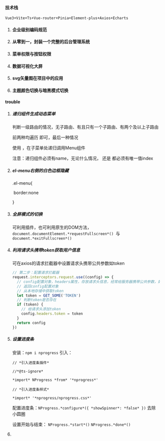 #### 技术栈

`Vue3+Vite+Ts+Vue-router+Pinia+Element-plus+Axios+Echarts`

1. #### 企业级别编码规范

2. #### 从零到一，封装一个完整的后台管理系统

3. #### 菜单权限与按钮权限

4. #### 数据可视化大屏

5. #### svg矢量图在项目中的应用

6. #### 主题颜色切换与暗黑模式切换

#### trouble

1. ##### 递归组件生成动态菜单

    判断一级路由的情况，无子路由、有且只有一个子路由、有两个及以上子路由

    前两种均遍历 <el-menu-item> 即可，最后一种情况

    使用 <el-sub-menu> ，在子菜单处递归调用Menu组件

    注意：递归组件必须有name，无论什么情况，<el-menu-item> 还是 <el-sub-menu> 都必须有唯一值index

2. ##### el-menu右侧的白色边框隐藏

    .el-menu{

    ​		border:none

    }

3. ##### 全屏模式的切换

    可利用插件，也可利用原生的DOM方法，`document.documentElement.*requestFullscreen*() `与 `document.*exitFullscreen*()`

4. ##### 利用请求头携带token获取用户信息

    可在axios的请求拦截器中设置请求头携带公共参数如token

    ```js
    // 第二步：配置请求拦截器
    request.interceptors.request.use((config) => {
      // config配置对象，headers属性，存放请求头信息，经常给服务器携带公共参数，如token
      // 返回config配置对象
      // 从本地存储中获取token
      let token = GET_SOME('TOKEN')
      // 判断token是否存在
      if (token) {
        // 给请求头添加token
        config.headers.token = token
      }
      return config
    })
    ```

5. ##### 设置进度条

    安装：`npm i nprogress`	引入：

    ```
    // *引入进度条插件*
    
    //*@ts-ignore*
    
    *import* NProgress *from* '*nprogress*'
    
    // *引入进度条样式*
    
    *import* '*nprogress/nprogress.css*'
    ```

    配置进度条：`NProgress.*configure*({ *showSpinner*: *false* })`	去除小圆圈

    设置开始与结束： `NProgress.*start*()`	 `NProgress.*done*()`

6. 
